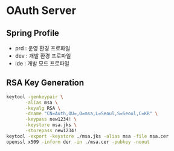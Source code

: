 # OAuth Server 

## Spring Profile

- prd : 운영 환경 프로파일
- dev : 개발 환경 프로파일
- ide : 개발 모드 프로파일 

## RSA Key Generation

```sh
keytool -genkeypair \
       -alias msa \
       -keyalg RSA \
       -dname "CN=Auth,OU=,O=msa,L=Seoul,S=Seoul,C=KR" \
       -keypass new1234! \
       -keystore msa.jks \
       -storepass new1234!
keytool -export -keystore ./msa.jks -alias msa -file msa.cer
openssl x509 -inform der -in ./msa.cer -pubkey -noout
```
